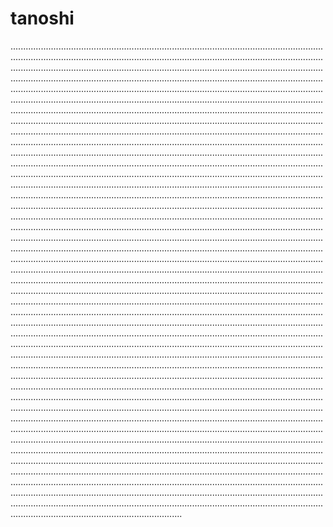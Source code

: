 # tanoshi
....................................................................................................................................................................................................................................................................................................................................................................................................................................................................................................................................................................................................................................................................................................................................................................................................................................................................................................................................................................................................................................................................................................................................................................................................................................................................................................................................................................................................................................................................................................................................................................................................................................................................................................................................................................................................................................................................................................................................................................................................................................................................................................................................................................................................................................................................................................................................................................................................................................................................................................................................................................................................................................................................................................................................................................................................................................................................................................................................................................................................................................................................................................................................................................................................................................................................................................................................................................................................................................................................................................................................................................................................................................................................................................................................................................................................................................................................................................................................................................................................................................................................................................................................................................................................................................................................................................................................................................................................................................................................................................................................................................................................................................................................................................................................................................................................................................................................................................................................................................................................................................................................................................................................................................................................................................................................................................................................................................................................................................................................................................................................................................................................................................................................................................................................................